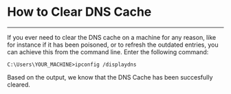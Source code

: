 # How to Clear DNS Cache

---
If you ever need to clear the DNS cache on a machine for any reason, like for instance if it has been poisoned, or to refresh the outdated entries, you can achieve this from the command line. 
Enter the following command:
```
C:\Users\YOUR_MACHINE>ipconfig /displaydns
```
Based on the output, we know that the DNS Cache has been succesfully cleared.